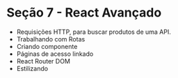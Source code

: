 # Seção 7 - React Avançado

- Requisições HTTP, para buscar produtos de uma API.
- Trabalhando com Rotas
- Criando componente
- Páginas de acesso linkado
- React Router DOM
- Estilizando